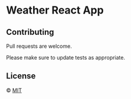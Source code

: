 # Weather React App

## Contributing
Pull requests are welcome.

Please make sure to update tests as appropriate.

## License
&copy; [MIT](https://choosealicense.com/licenses/mit/)
